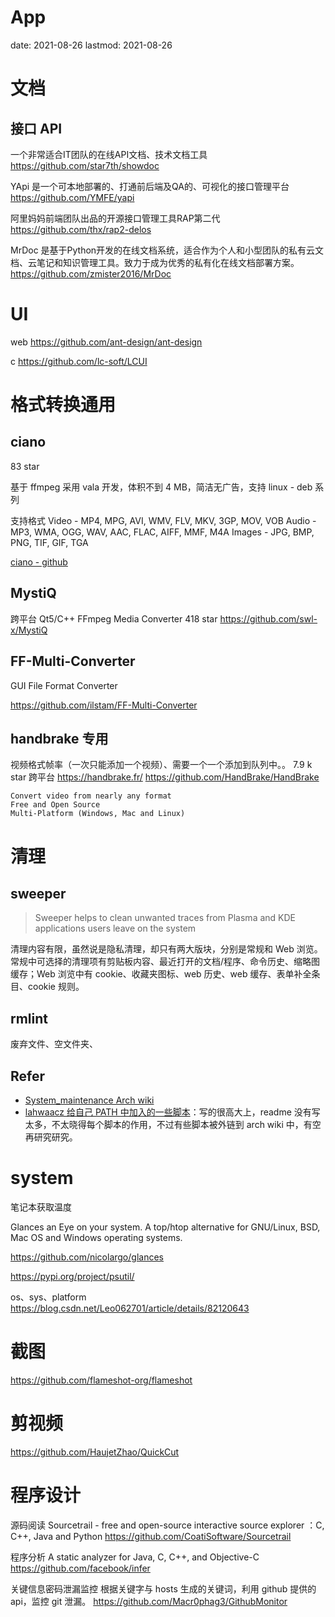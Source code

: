 # App
date: 2021-08-26
lastmod: 2021-08-26

# 文档
## 接口 API
一个非常适合IT团队的在线API文档、技术文档工具 
https://github.com/star7th/showdoc

YApi 是一个可本地部署的、打通前后端及QA的、可视化的接口管理平台
https://github.com/YMFE/yapi

阿里妈妈前端团队出品的开源接口管理工具RAP第二代 
https://github.com/thx/rap2-delos

MrDoc 是基于Python开发的在线文档系统，适合作为个人和小型团队的私有云文档、云笔记和知识管理工具。致力于成为优秀的私有化在线文档部署方案。
https://github.com/zmister2016/MrDoc
# UI
web
https://github.com/ant-design/ant-design

c
https://github.com/lc-soft/LCUI
# 格式转换通用
## ciano
83 star

基于 ffmpeg 采用 vala 开发，体积不到 4 MB，简洁无广告，支持 linux - deb 系列

支持格式
    Video - MP4, MPG, AVI, WMV, FLV, MKV, 3GP, MOV, VOB
    Audio - MP3, WMA, OGG, WAV, AAC, FLAC, AIFF, MMF, M4A
    Images - JPG, BMP, PNG, TIF, GIF, TGA

[ciano - github](https://github.com/robertsanseries/ciano)

## MystiQ
跨平台
Qt5/C++ FFmpeg Media Converter
418 star
https://github.com/swl-x/MystiQ

## FF-Multi-Converter

GUI File Format Converter 

https://github.com/ilstam/FF-Multi-Converter

## handbrake 专用
视频格式帧率（一次只能添加一个视频）、需要一个一个添加到队列中。。
7.9 k star 跨平台
https://handbrake.fr/
https://github.com/HandBrake/HandBrake

    Convert video from nearly any format
    Free and Open Source
    Multi-Platform (Windows, Mac and Linux)

# 清理
## sweeper
>Sweeper helps to clean unwanted traces from Plasma and KDE applications users leave on the system

清理内容有限，虽然说是隐私清理，却只有两大版块，分别是常规和 Web 浏览。常规中可选择的清理项有剪贴板内容、最近打开的文档/程序、命令历史、缩略图缓存；Web 浏览中有 cookie、收藏夹图标、web 历史、web 缓存、表单补全条目、cookie 规则。

## rmlint
废弃文件、空文件夹、

## Refer
- [System_maintenance Arch wiki](https://wiki.archlinux.org/title/System_maintenance)
- [lahwaacz 给自己 PATH 中加入的一些脚本](https://github.com/lahwaacz/Scripts)：写的很高大上，readme 没有写太多，不太晓得每个脚本的作用，不过有些脚本被外链到 arch wiki 中，有空再研究研究。

# system
笔记本获取温度

Glances an Eye on your system. A top/htop alternative for GNU/Linux, BSD, Mac OS and Windows operating systems. 

https://github.com/nicolargo/glances


https://pypi.org/project/psutil/

os、sys、platform
https://blog.csdn.net/Leo062701/article/details/82120643

# 截图
https://github.com/flameshot-org/flameshot

# 剪视频
https://github.com/HaujetZhao/QuickCut

# 程序设计
源码阅读
Sourcetrail - free and open-source interactive source explorer ：C, C++, Java and Python
https://github.com/CoatiSoftware/Sourcetrail

程序分析
A static analyzer for Java, C, C++, and Objective-C 
https://github.com/facebook/infer

关键信息密码泄漏监控
根据关键字与 hosts 生成的关键词，利用 github 提供的 api，监控 git 泄漏。 
https://github.com/Macr0phag3/GithubMonitor